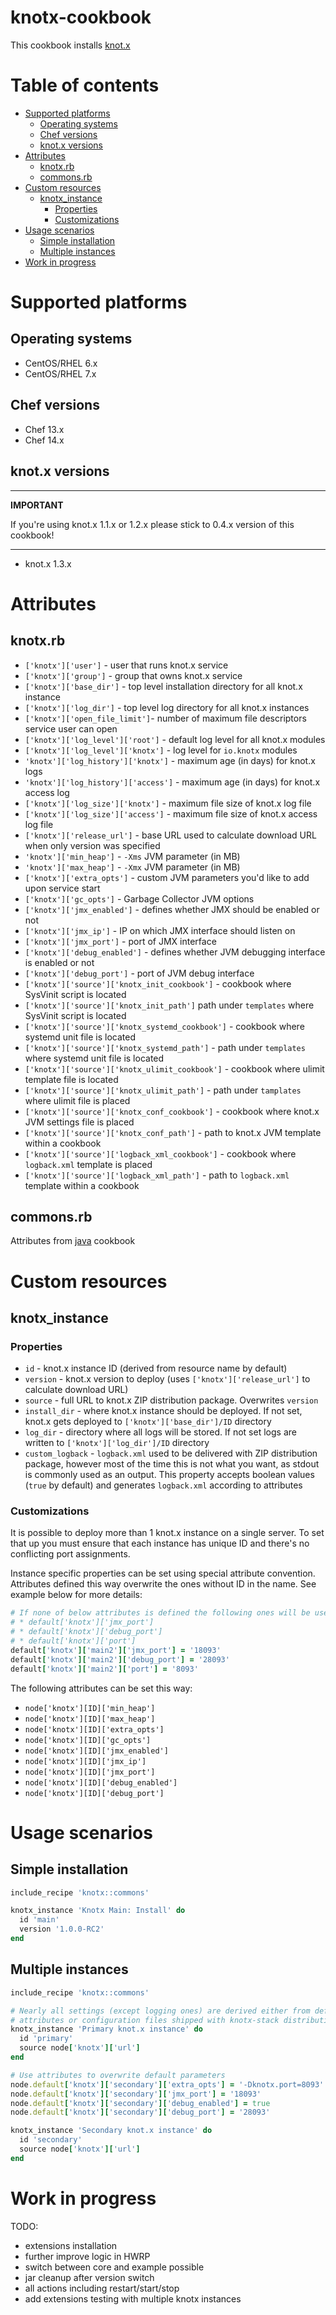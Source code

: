 # knotx-cookbook

This cookbook installs [knot.x](http://knotx.io/)

# Table of contents

* [Supported platforms](#supported-platforms)
    * [Operating systems](#operating-systems)
    * [Chef versions](#chef-versions)
    * [knot.x versions](#knotx-versions)
* [Attributes](#attributes)
    * [knotx.rb](#knotxrb)
    * [commons.rb](#commonsrb)
* [Custom resources](#custom-resources)
    * [knotx_instance](#knotx_instance)
        * [Properties](#properties)
        * [Customizations](#customizations)
* [Usage scenarios](#usage-scenarios)
    * [Simple installation](#simple-installation)
    * [Multiple instances](#multiple-instances)
* [Work in progress](#work-in-progress)

# Supported platforms

## Operating systems

* CentOS/RHEL 6.x
* CentOS/RHEL 7.x

## Chef versions

* Chef 13.x
* Chef 14.x

## knot.x versions

---

**IMPORTANT**

If you're using knot.x 1.1.x or 1.2.x please stick to 0.4.x version of this
cookbook!

---

* knot.x 1.3.x

# Attributes

## knotx.rb

* `['knotx']['user']` - user that runs knot.x service
* `['knotx']['group']` - group that owns knot.x service
* `['knotx']['base_dir']` - top level installation directory for all knot.x
  instance
* `['knotx']['log_dir']` - top level log directory for all knot.x instances
* `['knotx']['open_file_limit']`- number of maximum file descriptors service
  user can open
* `['knotx']['log_level']['root']` - default log level for all knot.x modules
* `['knotx']['log_level']['knotx']` - log level for `io.knotx` modules
* `'knotx']['log_history']['knotx']` - maximum age (in days) for knot.x logs
* `'knotx']['log_history']['access']` - maximum age (in days) for knot.x access
  log
* `['knotx']['log_size']['knotx']` - maximum file size of knot.x log file 
* `['knotx']['log_size']['access']` - maximum file size of knot.x access log
  file
* `['knotx']['release_url']` - base URL used to calculate download URL when
  only version was specified
* `'knotx']['min_heap']` - `-Xms` JVM parameter (in MB) 
* `'knotx']['max_heap']` - `-Xmx` JVM parameter (in MB)
* `['knotx']['extra_opts']` - custom JVM parameters you'd like to add upon
  service start
* `['knotx']['gc_opts']` - Garbage Collector JVM options
* `['knotx']['jmx_enabled']` - defines whether JMX should be enabled or not
* `['knotx']['jmx_ip']` - IP on which JMX interface should listen on
* `['knotx']['jmx_port']` - port of JMX interface
* `['knotx']['debug_enabled']` - defines whether JVM debugging interface is
  enabled or not
* `['knotx']['debug_port']` - port of JVM debug interface
* `['knotx']['source']['knotx_init_cookbook']` - cookbook where SysVinit script
  is located
* `['knotx']['source']['knotx_init_path']` path under `templates` where
  SysVinit script is located
* `['knotx']['source']['knotx_systemd_cookbook']` - cookbook where systemd unit
  file is located
* `['knotx']['source']['knotx_systemd_path']` - path under `templates` where
  systemd unit file is located
* `['knotx']['source']['knotx_ulimit_cookbook']` - cookbook where ulimit
  template file is located
* `['knotx']['source']['knotx_ulimit_path']` - path under `tamplates` where
  ulimit file is placed
* `['knotx']['source']['knotx_conf_cookbook']` - cookbook where knot.x JVM
  settings file is placed
* `['knotx']['source']['knotx_conf_path']` - path to knot.x JVM template within
  a cookbook
* `['knotx']['source']['logback_xml_cookbook']` - cookbook where `logback.xml`
  template is placed
* `['knotx']['source']['logback_xml_path']` - path to `logback.xml` template
  within a cookbook

## commons.rb

Attributes from [java](https://supermarket.chef.io/cookbooks/java) cookbook

# Custom resources

## knotx_instance

### Properties

* `id` - knot.x instance ID (derived from resource name by default)
* `version` - knot.x version to deploy (uses `['knotx']['release_url']` to
  calculate download URL)
* `source` - full URL to knot.x ZIP distribution package. Overwrites `version`
* `install_dir` - where knot.x instance should be deployed. If not set, knot.x
  gets deployed to `['knotx']['base_dir']/ID` directory 
* `log_dir` - directory where all logs will be stored. If not set logs are
  written to `['knotx']['log_dir']/ID` directory
* `custom_logback` - `logback.xml` used to be delivered with ZIP distribution
  package, however most of the time this is not what you want, as stdout is
  commonly used as an output. This property accepts boolean values (`true` by
  default) and generates `logback.xml` according to attributes

### Customizations

It is possible to deploy more than 1 knot.x instance on a single server. To set
that up you must ensure that each instance has unique ID and there's no
conflicting port assignments.

Instance specific properties can be set using special attribute convention.
Attributes defined this way overwrite the ones without ID in the name. See
example below for more details:

```ruby
# If none of below attributes is defined the following ones will be used:
# * default['knotx']['jmx_port']
# * default['knotx']['debug_port']
# * default['knotx']['port']
default['knotx']['main2']['jmx_port'] = '18093'
default['knotx']['main2']['debug_port'] = '28093'
default['knotx']['main2']['port'] = '8093'
```

The following attributes can be set this way:
* `node['knotx'][ID]['min_heap']`
* `node['knotx'][ID]['max_heap']`
* `node['knotx'][ID]['extra_opts']`
* `node['knotx'][ID]['gc_opts']`
* `node['knotx'][ID]['jmx_enabled']`
* `node['knotx'][ID]['jmx_ip']`
* `node['knotx'][ID]['jmx_port']`
* `node['knotx'][ID]['debug_enabled']`
* `node['knotx'][ID]['debug_port']`

# Usage scenarios

## Simple installation

```ruby
include_recipe 'knotx::commons'

knotx_instance 'Knotx Main: Install' do
  id 'main'
  version '1.0.0-RC2'
end
```

## Multiple instances

```ruby
include_recipe 'knotx::commons'

# Nearly all settings (except logging ones) are derived either from default
# attributes or configuration files shipped with knotx-stack distribution
knotx_instance 'Primary knot.x instance' do
  id 'primary'
  source node['knotx']['url']
end

# Use attributes to overwrite default parameters
node.default['knotx']['secondary']['extra_opts'] = '-Dknotx.port=8093'
node.default['knotx']['secondary']['jmx_port'] = '18093'
node.default['knotx']['secondary']['debug_enabled'] = true
node.default['knotx']['secondary']['debug_port'] = '28093'

knotx_instance 'Secondary knot.x instance' do
  id 'secondary'
  source node['knotx']['url']
end
```

# Work in progress

TODO:
* extensions installation
* further improve logic in HWRP
* switch between core and example possible
* jar cleanup after version switch
* all actions including restart/start/stop
* add extensions testing with multiple knotx instances

